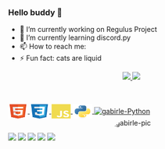 ### Hello buddy 👋

- 🔭 I’m currently working on Regulus Project
- 🌱 I’m currently learning discord.py
- 📫 How to reach me: 
- ⚡ Fun fact: cats are liquid

<div align="center">
  <a href="https://github.com/gabirle">
  <img height="160em" src="https://github-readme-stats.vercel.app/api?username=gabirle&show_icons=true&theme=dracula&include_all_commits=true&count_private=true"/>
  <img height="120em" src="https://github-readme-stats.vercel.app/api/top-langs/?username=gabirle&layout=compact&langs_count=7&theme=dracula"/>
</div>
  
##
  
<div style="display: inline_block"><br>
  <img align="center" alt="gabirle-HTML" height="30" width="40" src="https://raw.githubusercontent.com/devicons/devicon/master/icons/html5/html5-original.svg">
  <img align="center" alt="gabirle-CSS" height="30" width="40" src="https://raw.githubusercontent.com/devicons/devicon/master/icons/css3/css3-original.svg">
  <img align="center" alt="gabirle-Js" height="30" width="40" src="https://raw.githubusercontent.com/devicons/devicon/master/icons/javascript/javascript-plain.svg">
  <img align="center" alt="gabirle-Python" height="30" width="40" src="https://raw.githubusercontent.com/devicons/devicon/master/icons/python/python-original.svg">
  <img align="center" alt="gabirle-Python" height="30" width="40" src="https://cdn.jsdelivr.net/gh/devicons/devicon/icons/java/java-original.svg">
  <img align="right" alt="gabirle-pic" width="300" height="150" style="border-radius:50px;" src="https://cdn.discordapp.com/attachments/882794499800199168/916472969876873226/giphy.gif">
</div>
  
##
  
<div> 
  <a href="https://instagram.com/_gabriel.kj" target="_blank"><img src="https://img.shields.io/badge/-Instagram-%23E4405F?style=for-the-badge&logo=instagram&logoColor=white" target="_blank"></a>
 	<a href="https://www.twitch.tv/gabirle" target="_blank"><img src="https://img.shields.io/badge/Twitch-9146FF?style=for-the-badge&logo=twitch&logoColor=white" target="_blank"></a>
 <a href="https://discord.gg/VrszrQNu3z" target="_blank"><img src="https://img.shields.io/badge/Discord-7289DA?style=for-the-badge&logo=discord&logoColor=white" target="_blank"></a> 
  <a href = "mailto:gabirledev@gmail.com"><img src="https://img.shields.io/badge/Gmail-D14836?style=for-the-badge&logo=gmail&logoColor=white" target="_blank"></a>
  <a href="https://www.linkedin.com/in/gabirle" target="_blank"><img src="https://img.shields.io/badge/-LinkedIn-%230077B5?style=for-the-badge&logo=linkedin&logoColor=white" target="_blank"></a> 
 
 
</div>
